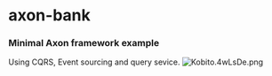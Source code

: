 # axon-bank

### Minimal Axon framework example
Using CQRS, Event sourcing and query sevice.
![Kobito.4wLsDe.png](https://qiita-image-store.s3.amazonaws.com/0/28298/4b2ec1de-cd7a-b0ba-087c-dcd665345c13.png)
